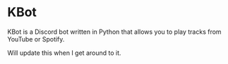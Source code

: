 # KBot
KBot is a Discord bot written in Python that allows you to play tracks from YouTube or Spotify.

Will update this when I get around to it.
